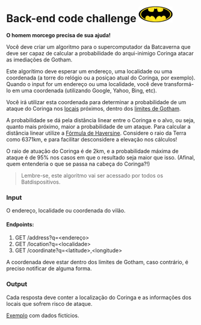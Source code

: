 # Back-end code challenge ![alt Batlogo](public/images/batlogo-small.png)

<b>O homem morcego precisa de sua ajuda!</b>

Você deve criar um algoritmo para o supercomputador da Batcaverna que deve ser capaz de calcular a probabilidade do arqui-inimigo Coringa atacar as imediações de Gotham.

Este algorítimo deve esperar um endereço, uma localidade ou uma coordenada (a torre do relógio ou a posiçao atual do Coringa, por exemplo). Quando o input for um endereço ou uma localidade, você deve transformá-lo em uma coordenada (utilizando Google, Yahoo, Bing, etc).

Você irá utilizar esta coordenada para determinar a probabilidade de um ataque do Coringa nos [locais](https://gist.githubusercontent.com/pitteri/b0c06e2c9b89541559fb2d90c6ae7ccd/raw/8553d6bbbadde292548d66afd7923026ddd3e402/targets.json) próximos, dentro dos [limites de Gotham](https://gist.githubusercontent.com/pitteri/d56780d610cb8e0a43bfa94fc54b71cd/raw/dcdd965c84cd05d856ae32646be69868d4a80afa/gotham_bbox.json).

A probabilidade se dá pela distância linear entre o Coringa e o alvo, ou seja, quanto mais próximo, maior a probabilidade de um ataque. Para calcular a distância linear utilize a [Fórmula de Haversine](https://pt.wikipedia.org/wiki/F%C3%B3rmula_de_Haversine). Considere o raio da Terra como 6371km, e para facilitar desconsidere a elevação nos cálculos!

O raio de atuação do Coringa é de 2km, e a probabilidade máxima de ataque é de 95% nos casos em que o resultado seja maior que isso. (Afinal, quem entenderia o que se passa na cabeça do Coringa?!)

> Lembre-se, este algoritmo vai ser acessado por todos os Batdispositivos.

### Input

O endereço, localidade ou coordenada do vilão.

#### Endpoints:
1) GET /address?q=\<endereço\>
2) GET /location?q=\<localidade\>
3) GET /coordinate?q=\<latitude\>,\<longitude\>

A coordenada deve estar dentro dos limites de Gotham, caso contrário, é preciso notificar de alguma forma.

### Output

Cada resposta deve conter a localização do Coringa e as informações dos locais que sofrem risco de ataque.

[Exemplo](https://gist.githubusercontent.com/pitteri/578a6801d6f504eda6f6ce84cad59f89/raw) com dados fictícios.
